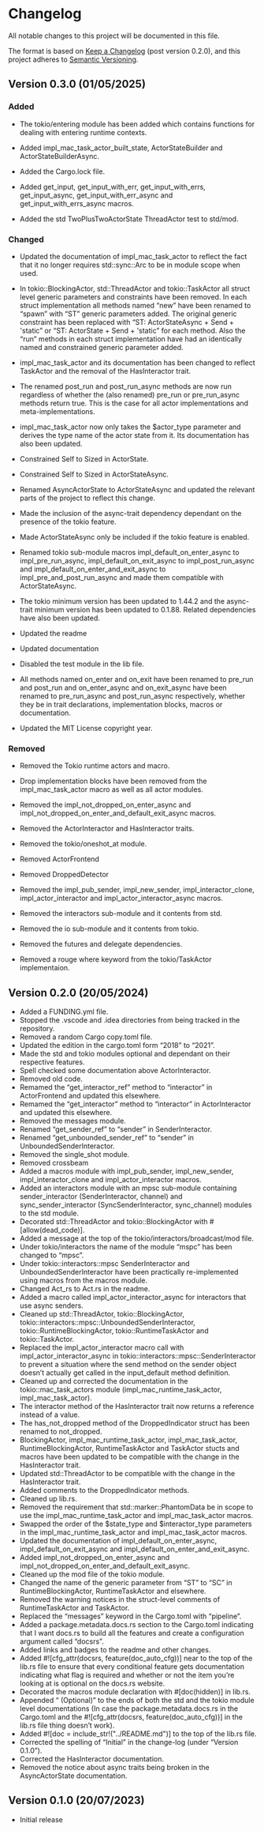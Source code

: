# Changelog

All notable changes to this project will be documented in this file.

The format is based on [Keep a Changelog](https://keepachangelog.com/en/1.1.0/) (post version 0.2.0),
and this project adheres to [Semantic Versioning](https://semver.org/spec/v2.0.0.html).

## Version 0.3.0 (01/05/2025)

### Added

- The tokio/entering module has been added which contains functions for dealing with entering runtime contexts.

- Added impl_mac_task_actor_built_state, ActorStateBuilder and ActorStateBuilderAsync.

- Added the Cargo.lock file.

- Added get_input, get_input_with_err, get_input_with_errs, get_input_async, get_input_with_err_async and get_input_with_errs_async macros.

- Added the std TwoPlusTwoActorState ThreadActor test to std/mod.



### Changed

- Updated the documentation of impl_mac_task_actor to reflect the fact that it no longer requires std::sync::Arc to be in module scope when used.

- In tokio::BlockingActor, std::ThreadActor and tokio::TaskActor all struct level generic parameters and constraints have been removed. In each struct implementation all methods named “new” have been renamed to “spawn” with “ST” generic parameters added. The original generic constraint has been replaced with “ST: ActorStateAsync + Send + 'static” or “ST: ActorState + Send + 'static” for each method. Also the “run” methods in each struct implementation have had an identically named and constrained generic parameter added. 

- impl_mac_task_actor and its documentation has been changed to reflect TaskActor and the removal of the HasInteractor trait.

- The renamed post_run and post_run_async methods are now run regardless of whether the (also renamed) pre_run or pre_run_async methods return true. This is the case for all actor implementations and meta-implementations.

- impl_mac_task_actor now only takes the $actor_type parameter and derives the type name of the actor state from it. Its documentation has also been updated.

- Constrained Self to Sized in ActorState.

- Constrained Self to Sized in ActorStateAsync.

- Renamed AsyncActorState to ActorStateAsync and updated the relevant parts of the project to reflect this change.

- Made the inclusion of the async-trait dependency dependant on the presence of the tokio feature.

- Made ActorStateAsync only be included if the tokio feature is enabled.

- Renamed tokio sub-module macros impl_default_on_enter_async to impl_pre_run_async, impl_default_on_exit_async to impl_post_run_async and impl_default_on_enter_and_exit_async to impl_pre_and_post_run_async and made them compatible with ActorStateAsync.

- The tokio minimum version has been updated to 1.44.2 and the async-trait minimum version has been updated to 0.1.88. Related dependencies have also been updated.

- Updated the readme

- Updated documentation

- Disabled the test module in the lib file.

- All methods named on_enter and on_exit have been renamed to pre_run and post_run and on_enter_async and on_exit_async have been renamed to pre_run_async and post_run_async respectively, whether they be in trait declarations, implementation blocks, macros or documentation.

- Updated the MIT License copyright year.



### Removed

- Removed the Tokio runtime actors and macro.

- Drop implementation blocks have been removed from the impl_mac_task_actor macro as well as all actor modules.

- Removed the impl_not_dropped_on_enter_async and impl_not_dropped_on_enter_and_default_exit_async macros.

- Removed the ActorInteractor and HasInteractor traits.

- Removed the tokio/oneshot_at module.

- Removed ActorFrontend

- Removed DroppedDetector

- Removed the impl_pub_sender, impl_new_sender, impl_interactor_clone, impl_actor_interactor and impl_actor_interactor_async macros.

- Removed the interactors sub-module and it contents from std.

- Removed the io sub-module and it contents from tokio.

- Removed the futures and delegate dependencies.

- Removed a rouge where keyword from the tokio/TaskActor implementaion.



## Version 0.2.0 (20/05/2024)

- Added a FUNDING.yml file.
- Stopped the .vscode and .idea directories from being tracked in the repository.
- Removed a random Cargo copy.toml file.
- Updated the edition in the cargo.toml form “2018” to “2021”.
- Made the std and tokio modules optional and dependant on their respective features.
- Spell checked some documentation above ActorInteractor.
- Removed old code.
- Remamed the “get_interactor_ref” method to “interactor” in ActorFrontend and updated this elsewhere.
- Remamed the “get_interactor” method to “interactor” in ActorInteractor and updated this elsewhere.
- Removed the messages module.
- Renamed “get_sender_ref” to “sender” in SenderInteractor.
- Renamed “get_unbounded_sender_ref” to “sender” in UnboundedSenderInteractor.
- Removed the single_shot module.
- Removed crossbeam
- Added a macros module with impl_pub_sender, impl_new_sender, impl_interactor_clone and impl_actor_interactor macros.
- Added an interactors module with an mpsc sub-module containing sender_interactor (SenderInteractor, channel) and sync_sender_interactor (SyncSenderInteractor, sync_channel) modules to the std module.
- Decorated std::ThreadActor and tokio::BlockingActor with #[allow(dead_code)].
- Added a message at the top of the tokio/interactors/broadcast/mod file.
- Under tokio/interactors the name of the module “mspc” has been changed to “mpsc”.
- Under tokio::interactors::mpsc SenderInteractor and UnboundedSenderInteractor have been practically re-implemented using macros from the macros module.
- Changed Act_rs to Act.rs in the readme.
- Added a macro called impl_actor_interactor_async for interactors that use async senders.
- Cleaned up std::ThreadActor, tokio::BlockingActor, tokio::interactors::mpsc::UnboundedSenderInteractor, tokio::RuntimeBlockingActor, tokio::RuntimeTaskActor and tokio::TaskActor.
- Replaced the impl_actor_interactor macro call with impl_actor_interactor_async in tokio::interactors::mpsc::SenderInteractor to prevent a situation where the send method on the sender object doesn’t actually get called in the input_default method definition.
- Cleaned up and corrected the documentation in the tokio::mac_task_actors module (impl_mac_runtime_task_actor, impl_mac_task_actor).
- The interactor method of the HasInteractor trait now returns a reference instead of a value.
- The has_not_dropped method of the DroppedIndicator struct has been renamed to not_dropped.
- BlockingActor, impl_mac_runtime_task_actor, impl_mac_task_actor, RuntimeBlockingActor, RuntimeTaskActor and TaskActor stucts and macros have been updated to be compatible with the change in the HasInteractor trait.
- Updated std::ThreadActor to be compatible with the change in the HasInteractor trait.
- Added comments to the DroppedIndicator methods.
- Cleaned up lib.rs.
- Removed the requirement that std::marker::PhantomData be in scope to use the impl_mac_runtime_task_actor and impl_mac_task_actor macros.
- Swapped the order of the $state_type and $interactor_type parameters in the impl_mac_runtime_task_actor and impl_mac_task_actor macros.
- Updated the documentation of impl_default_on_enter_async, impl_default_on_exit_async and impl_default_on_enter_and_exit_async.
- Added impl_not_dropped_on_enter_async and impl_not_dropped_on_enter_and_default_exit_async.
- Cleaned up the mod file of the tokio module.
- Changed the name of the generic parameter from “ST” to “SC” in RuntimeBlockingActor, RuntimeTaskActor and elsewhere.
- Removed the warning notices in the struct-level comments of RuntimeTaskActor and TaskActor.
- Replaced the “messages” keyword in the Cargo.toml with “pipeline”.
- Added a package.metadata.docs.rs section to the Cargo.toml indicating that I want docs.rs to build all the features and create a configuration argument called “docsrs”.
- Added links and badges to the readme and other changes.
- Added #![cfg_attr(docsrs, feature(doc_auto_cfg))] near to the top of the lib.rs file to ensure that every conditional feature gets documentation indicating what flag is required and whether or not the item you’re looking at is optional on the docs.rs website.
- Decorated the macros module declaration with #[doc(hidden)] in lib.rs.
- Appended “ (Optional)” to the ends of both the std and the tokio module level documentations (In case the package.metadata.docs.rs in the Cargo.toml and the #![cfg_attr(docsrs, feature(doc_auto_cfg))] in the lib.rs file thing doesn’t work).
- Added #![doc = include_str!("../README.md")] to the top of the lib.rs file.
- Corrected the spelling of “Initial” in the change-log (under “Version 0.1.0”).
- Corrected the HasInteractor documentation.
- Removed the notice about async traits being broken in the AsyncActorState documentation.

## Version 0.1.0 (20/07/2023)

- Initial release
